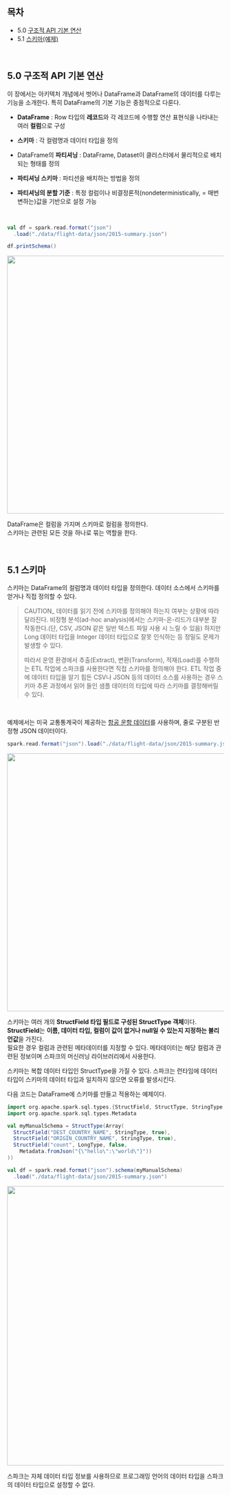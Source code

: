 ## 목차

- 5.0 [구조적 API 기본 연산](#50-구조적-api-기본-연산)
- 5.1 [스키마(예제)](#51-스키마)

<br/>

## 5.0 구조적 API 기본 연산

이 장에서는 아키텍처 개념에서 벗어나 DataFrame과 DataFrame의 데이터를 다루는 기능을 소개한다. 특히 DataFrame의 기본 기능은 중점적으로 다룬다.

- **DataFrame** : Row 타입의 **레코드**와 각 레코드에 수행할 연산 표현식을 나타내는 여러 **컬럼**으로 구성

- **스키마** : 각 컬렴명과 데이터 타입을 정의

- DataFrame의 **파티셔닝** : DataFrame, Dataset이 클러스터에서 물리적으로 배치되는 형태를 정의

- **파티셔닝 스키마** : 파티션을 배치하는 방법을 정의

- **파티셔닝의 분할 기준** : 특정 컬럼이나 비결정론적(nondeterministically, = 매번 변하는)값을 기반으로 설정 가능

<br/>

```scala
val df = spark.read.format("json")
  .load("./data/flight-data/json/2015-summary.json")

df.printSchema()
```

<img width="600" height="auto" src="https://github.com/usuyn/TIL/assets/68963707/e1131d1e-47f9-4bb8-8af0-81d79ca81678">

DataFrame은 컬럼을 가지며 스키마로 컬럼을 정의한다.  
스키마는 관련된 모든 것을 하나로 묶는 역할을 한다.

<br/>

## 5.1 스키마

스키마는 DataFrame의 컬럼명과 데이터 타입을 정의한다. 데이터 소스에서 스키마를 얻거나 직접 정의할 수 있다.

> CAUTION\_ 데이터를 읽기 전에 스키마를 정의해야 하는지 여부는 상황에 따라 달라진다. 비정형 분석(ad-hoc analysis)에서는 스키마-온-리드가 대부분 잘 작동한다.(단, CSV, JSON 같은 일반 텍스트 파일 사용 시 느릴 수 있음) 하지만 Long 데이터 타입을 Integer 데이터 타입으로 잘못 인식하는 등 정밀도 문제가 발생할 수 있다.
>
> 따라서 운영 환경에서 추출(Extract), 변환(Transform), 적재(Load)를 수행하는 ETL 작업에 스파크를 사용한다면 직접 스키마를 정의해야 한다. ETL 작업 중에 데이터 타입을 알기 힘든 CSV나 JSON 등의 데이터 소스를 사용하는 경우 스키마 추론 과정에서 읽어 들인 샘플 데이터의 타입에 따라 스키마를 결정해버릴 수 있다.

<br/>

예제에서는 미국 교통통계국이 제공하는 [항공 운항 데이터](https://bit.ly/2yw2fCx)를 사용하며, 줄로 구분된 반정형 JSON 데이터이다.

```scala
spark.read.format("json").load("./data/flight-data/json/2015-summary.json").schema
```

<img width="600" height="auto" src="https://github.com/usuyn/TIL/assets/68963707/411f5928-3123-4dc1-9f49-4dd80d927f07">

<br/>

스키마는 여러 개의 **StructField 타입 필드로 구성된 StructType 객체**이다. **StructField**는 **이름, 데이터 타입, 컬럼이 값이 없거나 null일 수 있는지 지정하는 불리언값**을 가진다.  
필요한 경우 컬럼과 관련된 메타데이터를 지정할 수 있다. 메타데이터는 해당 컬럼과 관련된 정보이며 스파크의 머신러닝 라이브러리에서 사용한다.

스키마는 복합 데이터 타입인 StructType을 가질 수 있다. 스파크는 런타임에 데이터 타입이 스키마의 데이터 타입과 일치하지 않으면 오류를 발생시킨다.

다음 코드는 DataFrame에 스키마를 만들고 적용하는 예제이다.

```scala
import org.apache.spark.sql.types.{StructField, StructType, StringType, LongType}
import org.apache.spark.sql.types.Metadata

val myManualSchema = StructType(Array(
  StructField("DEST_COUNTRY_NAME", StringType, true),
  StructField("ORIGIN_COUNTRY_NAME", StringType, true),
  StructField("count", LongType, false,
    Metadata.fromJson("{\"hello\":\"world\"}"))
))

val df = spark.read.format("json").schema(myManualSchema)
  .load("./data/flight-data/json/2015-summary.json")
```

<img width="650" height="auto" src="https://github.com/usuyn/TIL/assets/68963707/92ed7de4-f27c-4915-9c26-67555eb5729e">

<br/>

스파크는 자체 데이터 타입 정보를 사용하므로 프로그래밍 언어의 데이터 타입을 스파크의 데이터 타입으로 설정할 수 없다.
